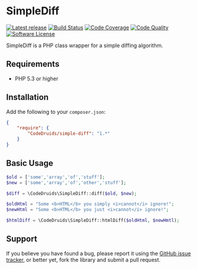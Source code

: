 # SimpleDiff

[![Latest release](http://img.shields.io/github/release/CodeDruids/simple-diff.svg)](https://github.com/CodeDruids/hello-world-composer/releases)
[![Build Status](https://img.shields.io/travis/CodeDruids/simple-diff/master.svg)](https://travis-ci.org/CodeDruids/simple-diff)
[![Code Coverage](https://img.shields.io/scrutinizer/coverage/g/CodeDruids/simple-diff.svg)](https://scrutinizer-ci.com/g/CodeDruids/simple-diff/)
[![Code Quality](https://img.shields.io/scrutinizer/g/CodeDruids/simple-diff.svg)](https://scrutinizer-ci.com/g/CodeDruids/simple-diff/)
[![Software License](https://img.shields.io/badge/license-MIT-blue.svg)](LICENSE)

SimpleDiff is a PHP class wrapper for a simple diffing algorithm.

## Requirements

* PHP 5.3 or higher

## Installation

Add the following to your `composer.json`:

```json
{
    "require": {
        "CodeDruids/simple-diff": "1.*"
    }
}
```

## Basic Usage

```php
$old = ['some','array','of','stuff'];
$new = ['some','array','of','other','stuff'];

$diff = \CodeDruids\SimpleDiff::diff($old, $new);

$oldHtml = "Some <b>HTML</b> you simply <i>cannot</i> ignore!";
$newHtml = "Some <b>HTML</b> you just <i>cannot</i> ignore!";

$htmlDiff = \CodeDruids\SimpleDiff::htmlDiff($oldHtml, $newHmtl);

```

## Support

If you believe you have found a bug, please report it using the [GitHub issue tracker](https://github.com/CodeDruids/simple-diff/issues),
or better yet, fork the library and submit a pull request.